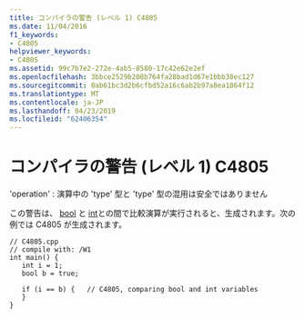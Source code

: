 ```yaml
---
title: コンパイラの警告 (レベル 1) C4805
ms.date: 11/04/2016
f1_keywords:
- C4805
helpviewer_keywords:
- C4805
ms.assetid: 99c7b7e2-272e-4ab5-8580-17c42e62e2ef
ms.openlocfilehash: 3bbce2529b208b764fa28bad1d67e1bbb38ec127
ms.sourcegitcommit: 0ab61bc3d2b6cfbd52a16c6ab2b97a8ea1864f12
ms.translationtype: MT
ms.contentlocale: ja-JP
ms.lasthandoff: 04/23/2019
ms.locfileid: "62406354"
---
```

# <a name="compiler-warning-level-1-c4805"></a>コンパイラの警告 (レベル 1) C4805

'operation' : 演算中の 'type' 型と 'type' 型の混用は安全ではありません

この警告は、 [bool](../../cpp/bool-cpp.md) と [int](../../c-language/integer-types.md)との間で比較演算が実行されると、生成されます。次の例では C4805 が生成されます。

```
// C4805.cpp
// compile with: /W1
int main() {
   int i = 1;
   bool b = true;

   if (i == b) {   // C4805, comparing bool and int variables
   }
}
```